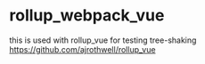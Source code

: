 # rollup_webpack_vue
this is used with rollup_vue for testing tree-shaking
https://github.com/ajrothwell/rollup_vue
